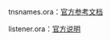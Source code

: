 tnsnames.ora：[官方参考文档](https://docs.oracle.com/cd/E11882_01/network.112/e10835/tnsnames.htm#NETRF431)

listener.ora：[官方说明](http://docs.oracle.com/cd/E11882_01/network.112/e10835/listener.htm#NETRF008)


